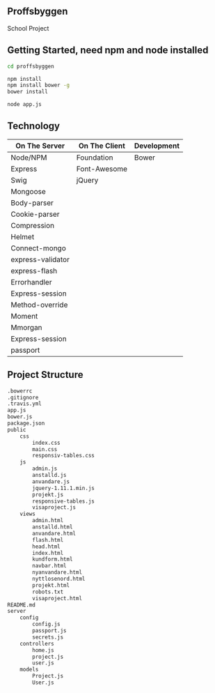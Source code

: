 Proffsbyggen
--------------
School Project

Getting Started, need npm and node installed
---------------

```bash
cd proffsbyggen

npm install
npm install bower -g
bower install

node app.js
```

Technology
----------
| On The Server     | On The Client  | Development | 
| -------------     | -------------- | ----------- |
| Node/NPM          | Foundation     | Bower       |
| Express           | Font-Awesome   |             |
| Swig              | jQuery         |             |
| Mongoose          |                |             |
| Body-parser       |                |             |
| Cookie-parser     |                |             |
| Compression       |                |             |
| Helmet            |                |             |
| Connect-mongo     |                |             |
| express-validator |                |             |
| express-flash     |                |             |
| Errorhandler      |                |             |
| Express-session   |                |             |
| Method-override   |                |             |
| Moment            |                |             |
| Mmorgan           |                |             |
| Express-session   |                |             |
| passport          |                |             |

Project Structure
-----------------
```bash
.bowerrc
.gitignore
.travis.yml
app.js
bower.js
package.json
public
    css
        index.css
        main.css
        responsiv-tables.css
    js
        admin.js
        anstalld.js
        anvandare.js
        jquery-1.11.1.min.js
        projekt.js
        responsive-tables.js
        visaproject.js
    views
        admin.html
        anstalld.html
        anvandare.html
        flash.html
        head.html
        index.html
        kundform.html
        navbar.html
        nyanvandare.html
        nyttlosenord.html
        projekt.html
        robots.txt
        visaproject.html
README.md
server
    config
        config.js
        passport.js
        secrets.js
    controllers
        home.js
        project.js
        user.js
    models
        Project.js
        User.js
```        
